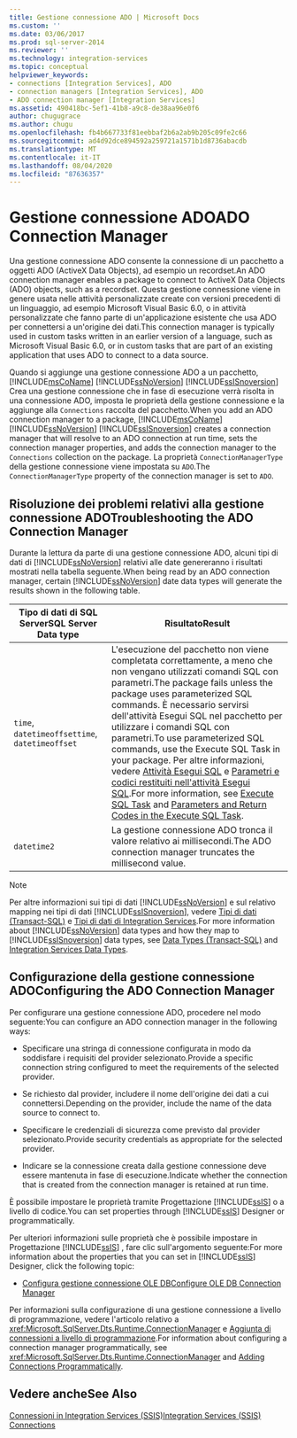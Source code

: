 ```yaml
---
title: Gestione connessione ADO | Microsoft Docs
ms.custom: ''
ms.date: 03/06/2017
ms.prod: sql-server-2014
ms.reviewer: ''
ms.technology: integration-services
ms.topic: conceptual
helpviewer_keywords:
- connections [Integration Services], ADO
- connection managers [Integration Services], ADO
- ADO connection manager [Integration Services]
ms.assetid: 490418bc-5ef1-41b8-a9c8-de38aa96e0f6
author: chugugrace
ms.author: chugu
ms.openlocfilehash: fb4b667733f81eebbaf2b6a2ab9b205c09fe2c66
ms.sourcegitcommit: ad4d92dce894592a259721a1571b1d8736abacdb
ms.translationtype: MT
ms.contentlocale: it-IT
ms.lasthandoff: 08/04/2020
ms.locfileid: "87636357"
---
```

# <a name="ado-connection-manager"></a><span data-ttu-id="0ea2c-102">Gestione connessione ADO</span><span class="sxs-lookup"><span data-stu-id="0ea2c-102">ADO Connection Manager</span></span>
  <span data-ttu-id="0ea2c-103">Una gestione connessione ADO consente la connessione di un pacchetto a oggetti ADO (ActiveX Data Objects), ad esempio un recordset.</span><span class="sxs-lookup"><span data-stu-id="0ea2c-103">An ADO connection manager enables a package to connect to ActiveX Data Objects (ADO) objects, such as a recordset.</span></span> <span data-ttu-id="0ea2c-104">Questa gestione connessione viene in genere usata nelle attività personalizzate create con versioni precedenti di un linguaggio, ad esempio Microsoft Visual Basic 6.0, o in attività personalizzate che fanno parte di un'applicazione esistente che usa ADO per connettersi a un'origine dei dati.</span><span class="sxs-lookup"><span data-stu-id="0ea2c-104">This connection manager is typically used in custom tasks written in an earlier version of a language, such as Microsoft Visual Basic 6.0, or in custom tasks that are part of an existing application that uses ADO to connect to a data source.</span></span>  
  
 <span data-ttu-id="0ea2c-105">Quando si aggiunge una gestione connessione ADO a un pacchetto, [!INCLUDE[msCoName](../../includes/msconame-md.md)] [!INCLUDE[ssNoVersion](../../includes/ssnoversion-md.md)] [!INCLUDE[ssISnoversion](../../includes/ssisnoversion-md.md)] Crea una gestione connessione che in fase di esecuzione verrà risolta in una connessione ADO, imposta le proprietà della gestione connessione e la aggiunge alla `Connections` raccolta del pacchetto.</span><span class="sxs-lookup"><span data-stu-id="0ea2c-105">When you add an ADO connection manager to a package, [!INCLUDE[msCoName](../../includes/msconame-md.md)] [!INCLUDE[ssNoVersion](../../includes/ssnoversion-md.md)] [!INCLUDE[ssISnoversion](../../includes/ssisnoversion-md.md)] creates a connection manager that will resolve to an ADO connection at run time, sets the connection manager properties, and adds the connection manager to the `Connections` collection on the package.</span></span> <span data-ttu-id="0ea2c-106">La proprietà `ConnectionManagerType` della gestione connessione viene impostata su `ADO`.</span><span class="sxs-lookup"><span data-stu-id="0ea2c-106">The `ConnectionManagerType` property of the connection manager is set to `ADO`.</span></span>  
  
## <a name="troubleshooting-the-ado-connection-manager"></a><span data-ttu-id="0ea2c-107">Risoluzione dei problemi relativi alla gestione connessione ADO</span><span class="sxs-lookup"><span data-stu-id="0ea2c-107">Troubleshooting the ADO Connection Manager</span></span>  
 <span data-ttu-id="0ea2c-108">Durante la lettura da parte di una gestione connessione ADO, alcuni tipi di dati di [!INCLUDE[ssNoVersion](../../includes/ssnoversion-md.md)] relativi alle date genereranno i risultati mostrati nella tabella seguente.</span><span class="sxs-lookup"><span data-stu-id="0ea2c-108">When being read by an ADO connection manager, certain [!INCLUDE[ssNoVersion](../../includes/ssnoversion-md.md)] date data types will generate the results shown in the following table.</span></span>  
  
|<span data-ttu-id="0ea2c-109">Tipo di dati di SQL Server</span><span class="sxs-lookup"><span data-stu-id="0ea2c-109">SQL Server Data type</span></span>|<span data-ttu-id="0ea2c-110">Risultato</span><span class="sxs-lookup"><span data-stu-id="0ea2c-110">Result</span></span>|  
|--------------------------|------------|  
|<span data-ttu-id="0ea2c-111">`time`, `datetimeoffset`</span><span class="sxs-lookup"><span data-stu-id="0ea2c-111">`time`, `datetimeoffset`</span></span>|<span data-ttu-id="0ea2c-112">L'esecuzione del pacchetto non viene completata correttamente, a meno che non vengano utilizzati comandi SQL con parametri.</span><span class="sxs-lookup"><span data-stu-id="0ea2c-112">The package fails unless the package uses parameterized SQL commands.</span></span> <span data-ttu-id="0ea2c-113">È necessario servirsi dell'attività Esegui SQL nel pacchetto per utilizzare i comandi SQL con parametri.</span><span class="sxs-lookup"><span data-stu-id="0ea2c-113">To use parameterized SQL commands, use the Execute SQL Task in your package.</span></span> <span data-ttu-id="0ea2c-114">Per altre informazioni, vedere [Attività Esegui SQL](../control-flow/execute-sql-task.md) e [Parametri e codici restituiti nell'attività Esegui SQL](../parameters-and-return-codes-in-the-execute-sql-task.md).</span><span class="sxs-lookup"><span data-stu-id="0ea2c-114">For more information, see [Execute SQL Task](../control-flow/execute-sql-task.md) and [Parameters and Return Codes in the Execute SQL Task](../parameters-and-return-codes-in-the-execute-sql-task.md).</span></span>|  
|`datetime2`|<span data-ttu-id="0ea2c-115">La gestione connessione ADO tronca il valore relativo ai millisecondi.</span><span class="sxs-lookup"><span data-stu-id="0ea2c-115">The ADO connection manager truncates the millisecond value.</span></span>|  
  
> [!NOTE]  
>  <span data-ttu-id="0ea2c-116">Per altre informazioni sui tipi di dati [!INCLUDE[ssNoVersion](../../includes/ssnoversion-md.md)] e sul relativo mapping nei tipi di dati [!INCLUDE[ssISnoversion](../../includes/ssisnoversion-md.md)], vedere [Tipi di dati &#40;Transact-SQL&#41;](/sql/t-sql/data-types/data-types-transact-sql) e [Tipi di dati di Integration Services](../data-flow/integration-services-data-types.md).</span><span class="sxs-lookup"><span data-stu-id="0ea2c-116">For more information about [!INCLUDE[ssNoVersion](../../includes/ssnoversion-md.md)] data types and how they map to [!INCLUDE[ssISnoversion](../../includes/ssisnoversion-md.md)] data types, see [Data Types &#40;Transact-SQL&#41;](/sql/t-sql/data-types/data-types-transact-sql) and [Integration Services Data Types](../data-flow/integration-services-data-types.md).</span></span>  
  
## <a name="configuring-the-ado-connection-manager"></a><span data-ttu-id="0ea2c-117">Configurazione della gestione connessione ADO</span><span class="sxs-lookup"><span data-stu-id="0ea2c-117">Configuring the ADO Connection Manager</span></span>  
 <span data-ttu-id="0ea2c-118">Per configurare una gestione connessione ADO, procedere nel modo seguente:</span><span class="sxs-lookup"><span data-stu-id="0ea2c-118">You can configure an ADO connection manager in the following ways:</span></span>  
  
-   <span data-ttu-id="0ea2c-119">Specificare una stringa di connessione configurata in modo da soddisfare i requisiti del provider selezionato.</span><span class="sxs-lookup"><span data-stu-id="0ea2c-119">Provide a specific connection string configured to meet the requirements of the selected provider.</span></span>  
  
-   <span data-ttu-id="0ea2c-120">Se richiesto dal provider, includere il nome dell'origine dei dati a cui connettersi.</span><span class="sxs-lookup"><span data-stu-id="0ea2c-120">Depending on the provider, include the name of the data source to connect to.</span></span>  
  
-   <span data-ttu-id="0ea2c-121">Specificare le credenziali di sicurezza come previsto dal provider selezionato.</span><span class="sxs-lookup"><span data-stu-id="0ea2c-121">Provide security credentials as appropriate for the selected provider.</span></span>  
  
-   <span data-ttu-id="0ea2c-122">Indicare se la connessione creata dalla gestione connessione deve essere mantenuta in fase di esecuzione.</span><span class="sxs-lookup"><span data-stu-id="0ea2c-122">Indicate whether the connection that is created from the connection manager is retained at run time.</span></span>  
  
 <span data-ttu-id="0ea2c-123">È possibile impostare le proprietà tramite Progettazione [!INCLUDE[ssIS](../../../includes/ssis-md.md)] o a livello di codice.</span><span class="sxs-lookup"><span data-stu-id="0ea2c-123">You can set properties through [!INCLUDE[ssIS](../../../includes/ssis-md.md)] Designer or programmatically.</span></span>  
  
 <span data-ttu-id="0ea2c-124">Per ulteriori informazioni sulle proprietà che è possibile impostare in Progettazione [!INCLUDE[ssIS](../../../includes/ssis-md.md)] , fare clic sull'argomento seguente:</span><span class="sxs-lookup"><span data-stu-id="0ea2c-124">For more information about the properties that you can set in [!INCLUDE[ssIS](../../../includes/ssis-md.md)] Designer, click the following topic:</span></span>  
  
-   [<span data-ttu-id="0ea2c-125">Configura gestione connessione OLE DB</span><span class="sxs-lookup"><span data-stu-id="0ea2c-125">Configure OLE DB Connection Manager</span></span>](ole-db-connection-manager.md)  
  
 <span data-ttu-id="0ea2c-126">Per informazioni sulla configurazione di una gestione connessione a livello di programmazione, vedere l'articolo relativo a <xref:Microsoft.SqlServer.Dts.Runtime.ConnectionManager> e [Aggiunta di connessioni a livello di programmazione](../building-packages-programmatically/adding-connections-programmatically.md).</span><span class="sxs-lookup"><span data-stu-id="0ea2c-126">For information about configuring a connection manager programmatically, see <xref:Microsoft.SqlServer.Dts.Runtime.ConnectionManager> and [Adding Connections Programmatically](../building-packages-programmatically/adding-connections-programmatically.md).</span></span>  
  
## <a name="see-also"></a><span data-ttu-id="0ea2c-127">Vedere anche</span><span class="sxs-lookup"><span data-stu-id="0ea2c-127">See Also</span></span>  
 [<span data-ttu-id="0ea2c-128">Connessioni in Integration Services &#40;SSIS&#41;</span><span class="sxs-lookup"><span data-stu-id="0ea2c-128">Integration Services &#40;SSIS&#41; Connections</span></span>](integration-services-ssis-connections.md)  
  
  
